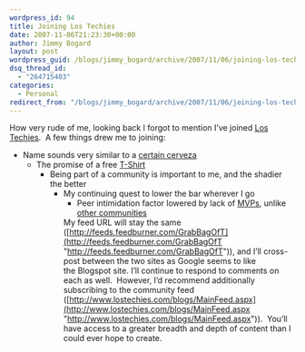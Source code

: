 ```yaml
---
wordpress_id: 94
title: Joining Los Techies
date: 2007-11-06T21:23:30+00:00
author: Jimmy Bogard
layout: post
wordpress_guid: /blogs/jimmy_bogard/archive/2007/11/06/joining-los-techies.aspx
dsq_thread_id:
  - "264715403"
categories:
  - Personal
redirect_from: "/blogs/jimmy_bogard/archive/2007/11/06/joining-los-techies.aspx/"
---
```

How very rude of me, looking back I forgot to mention I&#8217;ve joined [Los Techies](http://www.lostechies.com/Default.aspx).&nbsp; A few things drew me to joining:

  * Name sounds very similar to a [certain cerveza](http://www.dosxx.com) 
      * The promise of a free [T-Shirt](https://www.cafepress.com/lostechies) 
          * Being part of a community is important to me, and the shadier the better 
              * My continuing&nbsp;quest to lower the bar wherever I go 
                  * Peer intimidation factor lowered by lack of [MVPs](http://mvp.support.microsoft.com/), unlike [other communities](http://codebetter.com/)</ul> 
                My feed URL&nbsp;will stay&nbsp;the same ([http://feeds.feedburner.com/GrabBagOfT](http://feeds.feedburner.com/GrabBagOfT "http://feeds.feedburner.com/GrabBagOfT")), and I&#8217;ll cross-post&nbsp;between the two sites as Google seems to&nbsp;like the&nbsp;Blogspot site. I&#8217;ll continue to respond to comments on each as well.&nbsp; However, I&#8217;d recommend additionally subscribing to the community feed ([http://www.lostechies.com/blogs/MainFeed.aspx](http://www.lostechies.com/blogs/MainFeed.aspx "http://www.lostechies.com/blogs/MainFeed.aspx")).&nbsp; You&#8217;ll have access to a&nbsp;greater&nbsp;breadth and depth of&nbsp;content than I could ever hope to create.